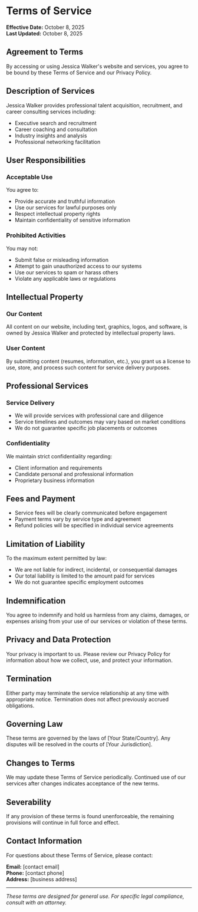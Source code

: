 # Terms of Service

**Effective Date:** October 8, 2025  
**Last Updated:** October 8, 2025

## Agreement to Terms

By accessing or using Jessica Walker's website and services, you agree to be bound by these Terms of Service and our Privacy Policy.

## Description of Services

Jessica Walker provides professional talent acquisition, recruitment, and career consulting services including:
- Executive search and recruitment
- Career coaching and consultation
- Industry insights and analysis
- Professional networking facilitation

## User Responsibilities

### Acceptable Use
You agree to:
- Provide accurate and truthful information
- Use our services for lawful purposes only
- Respect intellectual property rights
- Maintain confidentiality of sensitive information

### Prohibited Activities
You may not:
- Submit false or misleading information
- Attempt to gain unauthorized access to our systems
- Use our services to spam or harass others
- Violate any applicable laws or regulations

## Intellectual Property

### Our Content
All content on our website, including text, graphics, logos, and software, is owned by Jessica Walker and protected by intellectual property laws.

### User Content
By submitting content (resumes, information, etc.), you grant us a license to use, store, and process such content for service delivery purposes.

## Professional Services

### Service Delivery
- We will provide services with professional care and diligence
- Service timelines and outcomes may vary based on market conditions
- We do not guarantee specific job placements or outcomes

### Confidentiality
We maintain strict confidentiality regarding:
- Client information and requirements
- Candidate personal and professional information
- Proprietary business information

## Fees and Payment

- Service fees will be clearly communicated before engagement
- Payment terms vary by service type and agreement
- Refund policies will be specified in individual service agreements

## Limitation of Liability

To the maximum extent permitted by law:
- We are not liable for indirect, incidental, or consequential damages
- Our total liability is limited to the amount paid for services
- We do not guarantee specific employment outcomes

## Indemnification

You agree to indemnify and hold us harmless from any claims, damages, or expenses arising from your use of our services or violation of these terms.

## Privacy and Data Protection

Your privacy is important to us. Please review our Privacy Policy for information about how we collect, use, and protect your information.

## Termination

Either party may terminate the service relationship at any time with appropriate notice. Termination does not affect previously accrued obligations.

## Governing Law

These terms are governed by the laws of [Your State/Country]. Any disputes will be resolved in the courts of [Your Jurisdiction].

## Changes to Terms

We may update these Terms of Service periodically. Continued use of our services after changes indicates acceptance of the new terms.

## Severability

If any provision of these terms is found unenforceable, the remaining provisions will continue in full force and effect.

## Contact Information

For questions about these Terms of Service, please contact:

**Email:** [contact email]  
**Phone:** [contact phone]  
**Address:** [business address]

---

*These terms are designed for general use. For specific legal compliance, consult with an attorney.*